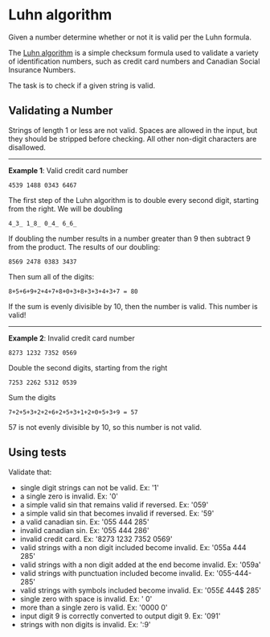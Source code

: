 # Luhn algorithm

Given a number determine whether or not it is valid per the Luhn formula.

The [Luhn algorithm](https://en.wikipedia.org/wiki/Luhn_algorithm) is a simple checksum formula used to validate a variety of identification numbers, such as credit card numbers and Canadian Social Insurance Numbers.

The task is to check if a given string is valid.

## Validating a Number

Strings of length 1 or less are not valid. Spaces are allowed in the input, but they should be stripped before checking. All other non-digit characters are disallowed.

---

**Example 1**: Valid credit card number

```
4539 1488 0343 6467
```

The first step of the Luhn algorithm is to double every second digit, starting from the right. We will be doubling

```
4_3_ 1_8_ 0_4_ 6_6_
```

If doubling the number results in a number greater than 9 then subtract 9 from the product. The results of our doubling:

```
8569 2478 0383 3437
```
Then sum all of the digits:

```
8+5+6+9+2+4+7+8+0+3+8+3+3+4+3+7 = 80
````
If the sum is evenly divisible by 10, then the number is valid. This number is valid!

---

**Example 2**: Invalid credit card number
```
8273 1232 7352 0569
```

Double the second digits, starting from the right
```
7253 2262 5312 0539
```

Sum the digits
```
7+2+5+3+2+2+6+2+5+3+1+2+0+5+3+9 = 57
```

57 is not evenly divisible by 10, so this number is not valid.


## Using tests

Validate that:
- single digit strings can not be valid. Ex: '1'
- a single zero is invalid. Ex: '0'
- a simple valid sin that remains valid if reversed. Ex: '059'
- a simple valid sin that becomes invalid if reversed. Ex: '59'
- a valid canadian sin. Ex: '055 444 285'
- invalid canadian sin. Ex: '055 444 286'
- invalid credit card. Ex: '8273 1232 7352 0569'
- valid strings with a non digit included become invalid. Ex: '055a 444 285'
- valid strings with a non digit added at the end become invalid. Ex: '059a'
- valid strings with punctuation included become invalid. Ex: '055-444-285'
- valid strings with symbols included become invalid. Ex: '055£ 444$ 285'
- single zero with space is invalid. Ex: ' 0'
- more than a single zero is valid. Ex: '0000 0'
- input digit 9 is correctly converted to output digit 9. Ex: '091'
- strings with non digits is invalid. Ex: ':9'

